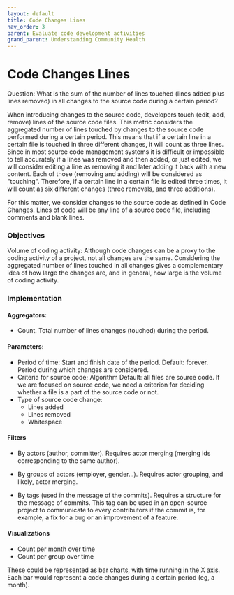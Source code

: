```yaml
---
layout: default
title: Code Changes Lines
nav_order: 3
parent: Evaluate code development activities
grand_parent: Understanding Community Health
---
```


# Code Changes Lines
Question: What is the sum of the number of lines touched (lines added plus lines removed) in all changes to the source code during a certain period?

When introducing changes to the source code, developers touch (edit, add, remove) lines of
the source code files. This metric considers the aggregated number of lines touched by
changes to the source code performed during a certain period. This means that if a certain
line in a certain file is touched in three different changes, it will count as three
lines. Since in most source code management systems it is difficult or impossible to tell
accurately if a lines was removed and then added, or just edited, we will consider editing
a line as removing it and later adding it back with a new content. Each of those (removing
and adding) will be considered as "touching". Therefore, if a certain line in a certain
file is edited three times, it will count as six different changes (three removals, and
three additions).

For this matter, we consider changes to the source code as defined in Code Changes. Lines
of code will be any line of a source code file, including comments and blank lines.

### Objectives
Volume of coding activity: Although code changes can be a proxy to the coding activity of
a project, not all changes are the same. Considering the aggregated number of lines
touched in all changes gives a complementary idea of how large the changes are, and in
general, how large is the volume of coding activity.

### Implementation

#### Aggregators:
- Count. Total number of lines changes (touched) during the period.


#### Parameters:
- Period of time: Start and finish date of the period. Default: forever.
    Period during which changes are considered.
- Criteria for source code; Algorithm Default: all files are source code. If we are
    focused on source code, we need a criterion for deciding whether a file is a part of
    the source code or not.
- Type of source code change:
    - Lines added
    - Lines removed
    - Whitespace

#### Filters
- By actors (author, committer). Requires actor merging (merging ids corresponding to the
  same author).

- By groups of actors (employer, gender...). Requires actor grouping, and likely, actor merging.

- By tags (used in the message of the commits). Requires a structure for the message of
  commits. This tag can be used in an open-source project to communicate to every
  contributors if the commit is, for example, a fix for a bug or an improvement of a
  feature.

#### Visualizations
- Count per month over time
- Count per group over time

These could be represented as bar charts, with time running in the X axis. Each bar would
represent a code changes during a certain period (eg, a month).